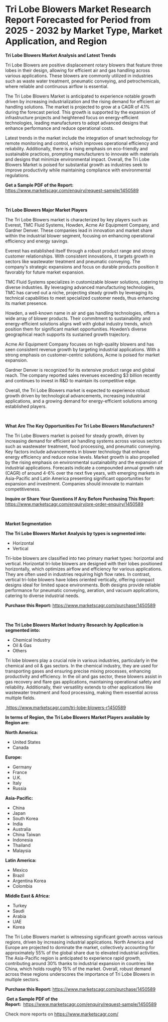 <p><h1>Tri Lobe Blowers Market Research Report Forecasted for Period from 2025 -  2032 by Market Type, Market Application, and Region</h1></p><p><strong>Tri Lobe Blowers Market Analysis and Latest Trends</strong></p>
<p><p>Tri Lobe Blowers are positive displacement rotary blowers that feature three lobes in their design, allowing for efficient air and gas handling across various applications. These blowers are commonly utilized in industries such as waste water treatment, pneumatic conveying, and petrochemicals, where reliable and continuous airflow is essential.</p><p>The Tri Lobe Blowers Market is anticipated to experience notable growth driven by increasing industrialization and the rising demand for efficient air handling solutions. The market is projected to grow at a CAGR of 4.1% during the forecast period. This growth is supported by the expansion of infrastructure projects and heightened focus on energy-efficient technologies, leading manufacturers to adopt advanced designs that enhance performance and reduce operational costs.</p><p>Latest trends in the market include the integration of smart technology for remote monitoring and control, which improves operational efficiency and reliability. Additionally, there is a rising emphasis on eco-friendly and sustainable practices, prompting manufacturers to innovate with materials and designs that minimize environmental impact. Overall, the Tri Lobe Blowers Market is poised for substantial growth as industries seek to improve productivity while maintaining compliance with environmental regulations.</p></p>
<p><strong>Get a Sample PDF of the Report:&nbsp;</strong> <a href="https://www.marketscagr.com/enquiry/request-sample/1450589?utm_campaign=3510&utm_medium=2&utm_source=Github&utm_content=ia&utm_term=09042025&utm_id=tri-lobe-blowers">https://www.marketscagr.com/enquiry/request-sample/1450589</a></p>
<p>&nbsp;</p>
<p><strong>Tri Lobe Blowers Major Market Players</strong></p>
<p><p>The Tri Lobe Blowers market is characterized by key players such as Everest, TMC Fluid Systems, Howden, Acme Air Equipment Company, and Gardner Denver. These companies lead in innovation and market share within the industrial blower segment, focusing on enhancing operational efficiency and energy savings.</p><p>Everest has established itself through a robust product range and strong customer relationships. With consistent innovations, it targets growth in sectors like wastewater treatment and pneumatic conveying. The company's strategic expansions and focus on durable products position it favorably for future market expansion.</p><p>TMC Fluid Systems specializes in customizable blower solutions, catering to diverse industries. By leveraging advanced manufacturing technologies, TMC has carved out a niche, projecting steady growth by leveraging its technical capabilities to meet specialized customer needs, thus enhancing its market presence.</p><p>Howden, a well-known name in air and gas handling technologies, offers a wide array of blower products. Their commitment to sustainability and energy-efficient solutions aligns well with global industry trends, which position them for significant market opportunities. Howden’s diverse geographical reach supports its sustained growth trajectory.</p><p>Acme Air Equipment Company focuses on high-quality blowers and has seen consistent revenue growth by targeting industrial applications. With a strong emphasis on customer-centric solutions, Acme is poised for market expansion.</p><p>Gardner Denver is recognized for its extensive product range and global reach. The company reported sales revenues exceeding $3 billion recently and continues to invest in R&D to maintain its competitive edge.</p><p>Overall, the Tri Lobe Blowers market is expected to experience robust growth driven by technological advancements, increasing industrial applications, and a growing demand for energy-efficient solutions among established players.</p></p>
<p>&nbsp;</p>
<p><strong>What Are The Key Opportunities For Tri Lobe Blowers Manufacturers?</strong></p>
<p><p>The Tri Lobe Blowers market is poised for steady growth, driven by increasing demand for efficient air handling systems across various sectors such as wastewater treatment, food processing, and pneumatic conveying. Key factors include advancements in blower technology that enhance energy efficiency and reduce noise levels. Market growth is also propelled by the rising emphasis on environmental sustainability and the expansion of industrial applications. Forecasts indicate a compounded annual growth rate (CAGR) of around 4-6% over the next five years, with emerging markets in Asia-Pacific and Latin America presenting significant opportunities for expansion and investment. Companies should innovate to maintain competitiveness.</p></p>
<p><strong>Inquire or Share Your Questions If Any Before Purchasing This Report:</strong> <a href="https://www.marketscagr.com/enquiry/pre-order-enquiry/1450589?utm_campaign=3510&utm_medium=2&utm_source=Github&utm_content=ia&utm_term=09042025&utm_id=tri-lobe-blowers">https://www.marketscagr.com/enquiry/pre-order-enquiry/1450589</a></p>
<p>&nbsp;</p>
<p><strong>Market Segmentation</strong></p>
<p><strong>The Tri Lobe Blowers Market Analysis by types is segmented into:</strong></p>
<p><ul><li>Horizontal</li><li>Vertical</li></ul></p>
<p><p>Tri-lobe blowers are classified into two primary market types: horizontal and vertical. Horizontal tri-lobe blowers are designed with their lobes positioned horizontally, which optimizes airflow and efficiency for various applications. They are often used in industries requiring high flow rates. In contrast, vertical tri-lobe blowers have lobes oriented vertically, offering compact designs ideal for limited space environments. Both designs provide reliable performance for pneumatic conveying, aeration, and vacuum applications, catering to diverse industrial needs.</p></p>
<p><strong>Purchase this Report:&nbsp;</strong><a href="https://www.marketscagr.com/purchase/1450589?utm_campaign=3510&utm_medium=2&utm_source=Github&utm_content=ia&utm_term=09042025&utm_id=tri-lobe-blowers">https://www.marketscagr.com/purchase/1450589</a></p>
<p>&nbsp;</p>
<p><strong>The Tri Lobe Blowers Market Industry Research by Application is segmented into:</strong></p>
<p><ul><li>Chemical Industry</li><li>Oil & Gas</li><li>Others</li></ul></p>
<p><p>Tri lobe blowers play a crucial role in various industries, particularly in the chemical and oil & gas sectors. In the chemical industry, they are used for transporting gases and ensuring precise mixing processes, enhancing productivity and efficiency. In the oil and gas sector, these blowers assist in gas recovery and flare gas applications, maintaining operational safety and reliability. Additionally, their versatility extends to other applications like wastewater treatment and food processing, making them essential across multiple fields.</p></p>
<p><a href="https://www.marketscagr.com/tri-lobe-blowers-r1450589?utm_campaign=3510&utm_medium=2&utm_source=Github&utm_content=ia&utm_term=09042025&utm_id=tri-lobe-blowers">&nbsp;https://www.marketscagr.com/tri-lobe-blowers-r1450589</a></p>
<p><strong>In terms of Region, the Tri Lobe Blowers Market Players available by Region are:</strong></p>
<p>
    <p> <strong> North America: </strong>
        <ul>
            <li>United States</li>
            <li>Canada</li>
        </ul>
        </p> 
    <p> <strong> Europe: </strong>
        <ul>
            <li>Germany</li>
            <li>France</li>
            <li>U.K.</li>
            <li>Italy</li>
            <li>Russia</li>
        </ul>
        </p> 
    <p> <strong> Asia-Pacific: </strong>
        <ul>
            <li>China</li>
            <li>Japan</li>
            <li>South Korea</li>
            <li>India</li>
            <li>Australia</li>
            <li>China Taiwan</li>
            <li>Indonesia</li>
            <li>Thailand</li>
            <li>Malaysia</li>
        </ul>
        </p> 
    <p> <strong> Latin America: </strong>
        <ul>
            <li>Mexico</li>
            <li>Brazil</li>
            <li>Argentina Korea</li>
            <li>Colombia</li>
        </ul>
        </p> 
    <p> <strong> Middle East & Africa: </strong>
        <ul>
            <li>Turkey</li>
            <li>Saudi</li>
            <li>Arabia</li>
            <li>UAE</li>
            <li>Korea</li>
        </ul>
    </p>
    </p>
<p><p>The Tri Lobe Blowers market is witnessing significant growth across various regions, driven by increasing industrial applications. North America and Europe are projected to dominate the market, collectively accounting for approximately 55% of the global share due to elevated industrial activities. The Asia-Pacific region is anticipated to experience rapid growth, contributing around 30% thanks to industrial expansion in countries like China, which holds roughly 15% of the market. Overall, robust demand across these regions underscores the importance of Tri Lobe Blowers in multiple sectors.</p></p>
<p><strong>Purchase this Report: </strong><a href="https://www.marketscagr.com/purchase/1450589?utm_campaign=3510&utm_medium=2&utm_source=Github&utm_content=ia&utm_term=09042025&utm_id=tri-lobe-blowers">https://www.marketscagr.com/purchase/1450589</a></p>
<p>&nbsp;<strong>Get a Sample PDF of the Report:&nbsp;&nbsp;</strong><a href="https://www.marketscagr.com/enquiry/request-sample/1450589?utm_campaign=3510&utm_medium=2&utm_source=Github&utm_content=ia&utm_term=09042025&utm_id=tri-lobe-blowers">https://www.marketscagr.com/enquiry/request-sample/1450589</a></p>
<p><strong></strong></p>
<p>Check more reports on <a href="https://www.marketscagr.com/?utm_campaign=3510&utm_medium=2&utm_source=Github&utm_content=ia&utm_term=09042025&utm_id=tri-lobe-blowers">https://www.marketscagr.com/</a></p>